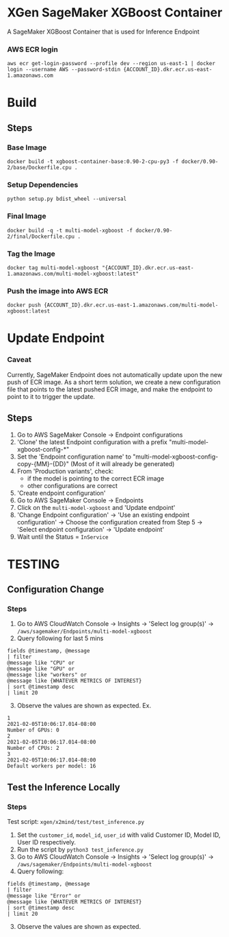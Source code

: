 # XGen SageMaker XGBoost Container
A SageMaker XGBoost Container that is used for Inference Endpoint

### AWS ECR login
```
aws ecr get-login-password --profile dev --region us-east-1 | docker login --username AWS --password-stdin {ACCOUNT_ID}.dkr.ecr.us-east-1.amazonaws.com
```

# Build
## Steps
### Base Image
```
docker build -t xgboost-container-base:0.90-2-cpu-py3 -f docker/0.90-2/base/Dockerfile.cpu .
```

### Setup Dependencies
```
python setup.py bdist_wheel --universal
```

### Final Image
```
docker build -q -t multi-model-xgboost -f docker/0.90-2/final/Dockerfile.cpu .
```

### Tag the Image
```
docker tag multi-model-xgboost "{ACCOUNT_ID}.dkr.ecr.us-east-1.amazonaws.com/multi-model-xgboost:latest"
```

### Push the image into AWS ECR
```
docker push {ACCOUNT_ID}.dkr.ecr.us-east-1.amazonaws.com/multi-model-xgboost:latest
```

# Update Endpoint
### Caveat
Currently, SageMaker Endpoint does not automatically update upon the new push of ECR image. As a short term solution, we create a new configuration file that points to the latest pushed ECR image, and make the endpoint to point to it to trigger the update.

## Steps
1. Go to AWS SageMaker Console -> Endpoint configurations
2. 'Clone' the latest Endpoint configuration with a prefix "multi-model-xgboost-config-*"
3. Set the 'Endpoint configuration name' to "multi-model-xgboost-config-copy-{MM}-{DD}" (Most of it will already be generated)
4. From 'Production variants', check:
   - if the model is pointing to the correct ECR image
   - other configurations are correct
5. 'Create endpoint configuration'
6. Go to AWS SageMaker Console -> Endpoints
7. Click on the `multi-model-xgboost` and 'Update endpoint'
8. 'Change Endpoint configuration' -> 'Use an existing endpoint configuration' -> Choose the configuration created from Step 5 -> 'Select endpoint configuration' -> 'Update endpoint'
9. Wait until the Status = `InService`

# TESTING
## Configuration Change
### Steps
1. Go to AWS CloudWatch Console -> Insights -> 'Select log group(s)' -> `/aws/sagemaker/Endpoints/multi-model-xgboost`
2. Query following for last 5 mins
```
fields @timestamp, @message
| filter 
@message like "CPU" or 
@message like "GPU" or 
@message like "workers" or
@message like {WHATEVER METRICS OF INTEREST}
| sort @timestamp desc
| limit 20
```
3. Observe the values are shown as expected.
Ex.
```
1
2021-02-05T10:06:17.014-08:00
Number of GPUs: 0
2
2021-02-05T10:06:17.014-08:00
Number of CPUs: 2
3
2021-02-05T10:06:17.014-08:00
Default workers per model: 16
```
## Test the Inference Locally
### Steps
Test script: `xgen/x2mind/test/test_inference.py`
1. Set the `customer_id`, `model_id`, `user_id` with valid Customer ID, Model ID, User ID respectively.
2. Run the script by `python3 test_inference.py`
3. Go to AWS CloudWatch Console -> Insights -> 'Select log group(s)' -> `/aws/sagemaker/Endpoints/multi-model-xgboost`
2. Query following:
```
fields @timestamp, @message
| filter 
@message like "Error" or 
@message like {WHATEVER METRICS OF INTEREST}
| sort @timestamp desc
| limit 20
```
3. Observe the values are shown as expected.
